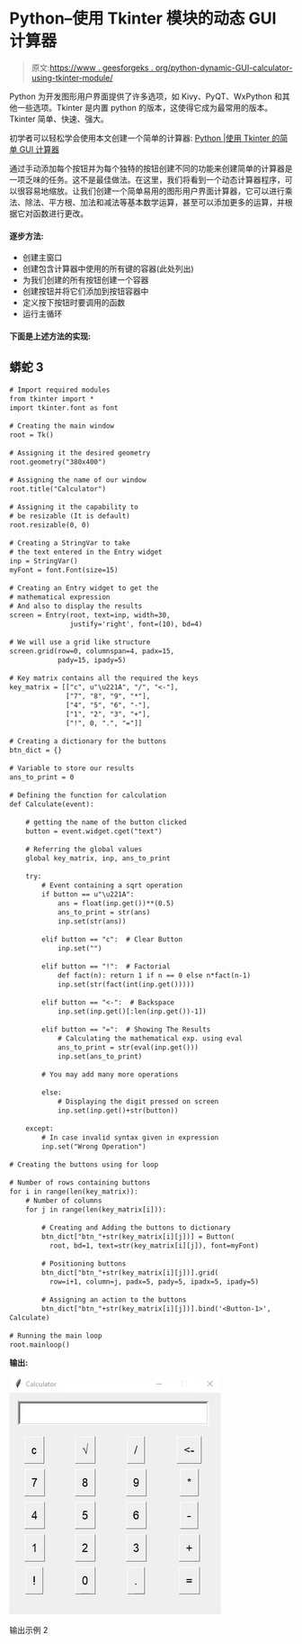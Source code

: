 # Python–使用 Tkinter 模块的动态 GUI 计算器

> 原文:[https://www . geesforgeks . org/python-dynamic-GUI-calculator-using-tkinter-module/](https://www.geeksforgeeks.org/python-dynamic-gui-calculator-using-tkinter-module/)

Python 为开发图形用户界面提供了许多选项，如 Kivy、PyQT、WxPython 和其他一些选项。Tkinter 是内置 python 的版本，这使得它成为最常用的版本。Tkinter 简单、快速、强大。

初学者可以轻松学会使用本文创建一个简单的计算器: [Python |使用 Tkinter 的简单 GUI 计算器](https://www.geeksforgeeks.org/python-simple-gui-calculator-using-tkinter/)

通过手动添加每个按钮并为每个独特的按钮创建不同的功能来创建简单的计算器是一项乏味的任务。这不是最佳做法。在这里，我们将看到一个动态计算器程序，可以很容易地缩放。让我们创建一个简单易用的图形用户界面计算器，它可以进行乘法、除法、平方根、加法和减法等基本数学运算，甚至可以添加更多的运算，并根据它对函数进行更改。

#### 逐步方法:

*   创建主窗口
*   创建包含计算器中使用的所有键的容器(此处列出)
*   为我们创建的所有按钮创建一个容器
*   创建按钮并将它们添加到按钮容器中
*   定义按下按钮时要调用的函数
*   运行主循环

#### 下面是上述方法的实现:

## 蟒蛇 3

```
# Import required modules
from tkinter import *
import tkinter.font as font

# Creating the main window
root = Tk()

# Assigning it the desired geometry
root.geometry("380x400")

# Assigning the name of our window
root.title("Calculator")

# Assigning it the capability to
# be resizable (It is default)
root.resizable(0, 0)

# Creating a StringVar to take
# the text entered in the Entry widget
inp = StringVar()
myFont = font.Font(size=15)

# Creating an Entry widget to get the
# mathematical expression
# And also to display the results
screen = Entry(root, text=inp, width=30,
               justify='right', font=(10), bd=4)

# We will use a grid like structure
screen.grid(row=0, columnspan=4, padx=15,
            pady=15, ipady=5)

# Key matrix contains all the required the keys
key_matrix = [["c", u"\u221A", "/", "<-"],
              ["7", "8", "9", "*"],
              ["4", "5", "6", "-"],
              ["1", "2", "3", "+"],
              ["!", 0, ".", "="]]

# Creating a dictionary for the buttons
btn_dict = {}

# Variable to store our results
ans_to_print = 0

# Defining the function for calculation
def Calculate(event):

    # getting the name of the button clicked
    button = event.widget.cget("text")

    # Referring the global values
    global key_matrix, inp, ans_to_print

    try:
        # Event containing a sqrt operation
        if button == u"\u221A":
            ans = float(inp.get())**(0.5)
            ans_to_print = str(ans)
            inp.set(str(ans))

        elif button == "c":  # Clear Button
            inp.set("")

        elif button == "!":  # Factorial
            def fact(n): return 1 if n == 0 else n*fact(n-1)
            inp.set(str(fact(int(inp.get()))))

        elif button == "<-":  # Backspace
            inp.set(inp.get()[:len(inp.get())-1])

        elif button == "=":  # Showing The Results
            # Calculating the mathematical exp. using eval
            ans_to_print = str(eval(inp.get()))
            inp.set(ans_to_print)

        # You may add many more operations

        else:
            # Displaying the digit pressed on screen
            inp.set(inp.get()+str(button))

    except:
        # In case invalid syntax given in expression
        inp.set("Wrong Operation")

# Creating the buttons using for loop

# Number of rows containing buttons
for i in range(len(key_matrix)): 
    # Number of columns 
    for j in range(len(key_matrix[i])): 

        # Creating and Adding the buttons to dictionary
        btn_dict["btn_"+str(key_matrix[i][j])] = Button(
          root, bd=1, text=str(key_matrix[i][j]), font=myFont)

        # Positioning buttons
        btn_dict["btn_"+str(key_matrix[i][j])].grid(
          row=i+1, column=j, padx=5, pady=5, ipadx=5, ipady=5)

        # Assigning an action to the buttons
        btn_dict["btn_"+str(key_matrix[i][j])].bind('<Button-1>', Calculate)

# Running the main loop
root.mainloop()
```

**输出:**

![](img/8e321bb632a672fcd942f2b01815e488.png)

输出示例 2